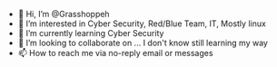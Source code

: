 - 👋 Hi, I’m @Grasshoppeh
- 👀 I’m interested in Cyber Security, Red/Blue Team, IT, Mostly linux
- 🌱 I’m currently learning Cyber Security
- 💞️ I’m looking to collaborate on ... I don't know still learning my way
- 📫 How to reach me via no-reply email or messages

<!---
Grasshoppeh/Grasshoppeh is a ✨ special ✨ repository because its `README.md` (this file) appears on your GitHub profile.
You can click the Preview link to take a look at your changes.
--->
